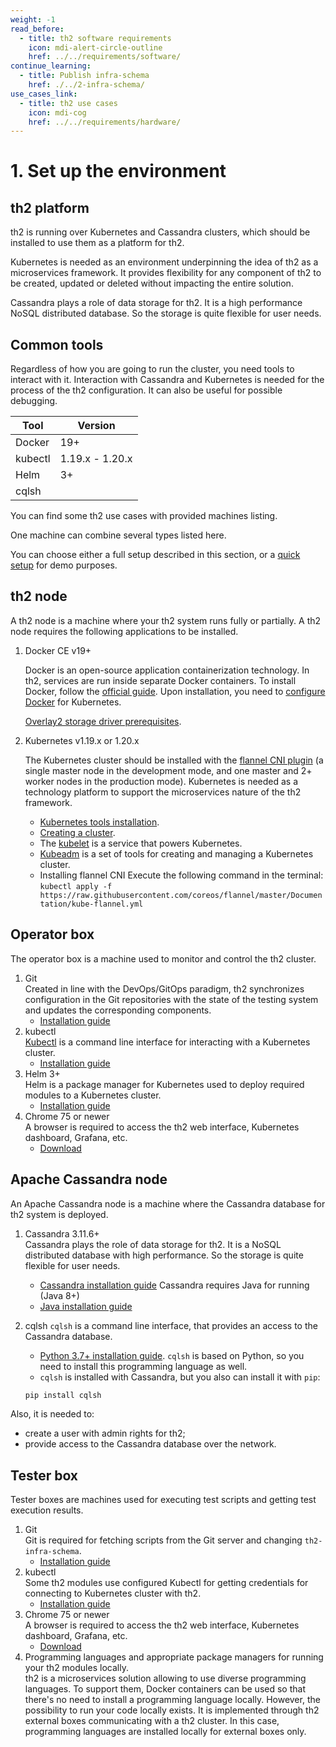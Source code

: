```yaml
---
weight: -1
read_before:
  - title: th2 software requirements
    icon: mdi-alert-circle-outline
    href: ../../requirements/software/
continue_learning:
  - title: Publish infra-schema
    href: ./../2-infra-schema/
use_cases_link:
  - title: th2 use cases
    icon: mdi-cog
    href: ../../requirements/hardware/
---
```


# 1. Set up the environment

## th2 platform 

th2 is running over Kubernetes and Cassandra clusters, which should be installed to use them as a platform for th2.

Kubernetes is needed as an environment underpinning the idea of th2 as a microservices framework. 
It provides flexibility for any component of th2 to be created, updated or deleted without impacting the entire solution.

Cassandra plays a role of data storage for th2. It is a high performance NoSQL distributed database. 
So the storage is quite flexible for user needs.

## Common tools

Regardless of how you are going to run the cluster, you need tools to interact with it. 
Interaction with Cassandra and Kubernetes is needed for the process of the th2 configuration. 
It can also be useful for possible debugging.

| Tool    | Version         |
| ------- | --------------- |
| Docker  | 19+             |
| kubectl | 1.19.x - 1.20.x |
| Helm    | 3+              |
| cqlsh   |                 |

You can find some th2 use cases with provided machines listing.

<recommendations :items="$frontmatter.use_cases_link"></recommendations>

One machine can combine several types listed here.

You can choose either a full setup described in this section, or a [quick setup](./../../../cookbook/quick-setup/) for demo purposes. 


## th2 node

A th2 node is a machine where your th2 system runs fully or partially. A th2 node requires the following applications to be installed. 

1. Docker CE v19+

   Docker is an open-source application containerization technology. In th2, services are run inside separate Docker containers. To install Docker, follow the [official guide](https://docs.docker.com/engine/install/). Upon installation, you need to [configure Docker](https://kubernetes.io/docs/setup/production-environment/container-runtimes/#docker) for Kubernetes.

   [Overlay2 storage driver prerequisites](https://docs.docker.com/storage/storagedriver/overlayfs-driver/#prerequisites).
   
2. Kubernetes v1.19.x or 1.20.x

   The Kubernetes cluster should be installed with the [flannel CNI plugin](https://coreos.com/flannel/docs/latest/kubernetes.html#the-flannel-cni-plugin) (a single master node in the development mode, and one master and 2+ worker nodes in the production mode). Kubernetes is needed as a technology platform to support the microservices nature of the th2 framework.
   - [Kubernetes tools installation](https://kubernetes.io/docs/setup/production-environment/tools/kubeadm/install-kubeadm/).
   - [Creating a cluster](https://kubernetes.io/docs/setup/production-environment/tools/kubeadm/create-cluster-kubeadm/).
   - The [kubelet](https://kubernetes.io/docs/reference/command-line-tools-reference/kubelet/) is a service that powers Kubernetes.  
   - [Kubeadm](https://kubernetes.io/docs/reference/setup-tools/kubeadm/) is a set of tools for creating and managing a Kubernetes cluster.     
   - Installing flannel CNI 
      Execute the following command in the terminal: <br />```kubectl apply -f https://raw.githubusercontent.com/coreos/flannel/master/Documentation/kube-flannel.yml```
    
   
## Operator box

The operator box is a machine used to monitor and control the th2 cluster.

1. Git  
   Created in line with the DevOps/GitOps paradigm, th2 synchronizes configuration in the Git repositories with the state of the testing system and updates the corresponding components.
   - [Installation guide](https://git-scm.com/book/en/v2/Getting-Started-Installing-Git)
2. kubectl  
   [Kubectl](https://kubernetes.io/docs/reference/kubectl/) is a command line interface for interacting with a Kubernetes cluster.  
   - [Installation guide](https://kubernetes.io/docs/tasks/tools/#kubectl)
3. Helm 3+  
   Helm is a package manager for Kubernetes used to deploy required modules to a Kubernetes cluster.  
   - [Installation guide](https://helm.sh/docs/intro/install/)
4. Chrome 75 or newer  
   A browser is required to access the th2 web interface, Kubernetes dashboard, Grafana, etc.  
   - [Download](https://www.google.com/chrome)

## Apache Cassandra node

An Apache Cassandra node is a machine where the Cassandra database for th2 system is deployed.

1. Cassandra 3.11.6+  
   Cassandra plays the role of data storage for th2. It is a NoSQL distributed database with high performance. So the storage is quite flexible for user needs.
   - [Cassandra installation guide](https://cassandra.apache.org/doc/latest/getting_started/installing.html#installing-cassandra)
   Cassandra requires Java for running (Java 8+)
   - [Java installation guide](https://www.java.com/en/download/help/download_options.html)
   

2. cqlsh
   `cqlsh` is a command line interface, that provides an access to the Cassandra database.
   - [Python 3.7+ installation guide](https://wiki.python.org/moin/BeginnersGuide/Download). `cqlsh` is based on Python, so you need to install this programming language as well.
   - `cqlsh` is installed with Cassandra, but you also can install it with `pip`:
    ```sh
    pip install cqlsh
    ```

Also, it is needed to:
- create a user with admin rights for th2;
- provide access to the Cassandra database over the network.

## Tester box

Tester boxes are machines used for executing test scripts and getting test execution results.

1. Git  
   Git is required for fetching scripts from the Git server and changing `th2-infra-schema`.
   - [Installation guide](https://git-scm.com/book/en/v2/Getting-Started-Installing-Git)
2. kubectl  
   Some th2 modules use configured Kubectl for getting credentials for connecting to Kubernetes cluster with th2.  
   - [Installation guide](https://kubernetes.io/docs/tasks/tools/)
3. Chrome 75 or newer  
   A browser is required to access the th2 web interface, Kubernetes dashboard, Grafana, etc.  
   - [Download](https://www.google.com/chrome)
4. Programming languages and appropriate package managers for running your th2 modules locally.  
   th2 is a microservices solution allowing to use diverse programming languages. To support them, Docker containers can be used so that there's no need to install a programming language locally. However, the possibility to run your code locally exists. It is implemented through th2 external boxes communicating with a th2 cluster. In this case, programming languages are installed locally for external boxes only.
